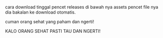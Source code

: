 cara download tinggal pencet releases di bawah nya assets pencet file nya dia bakalan ke download otomatis.

cuman orang sehat yang  paham dan ngerti!

KALO ORANG SEHAT PASTI TAU DAN NGERTI!

